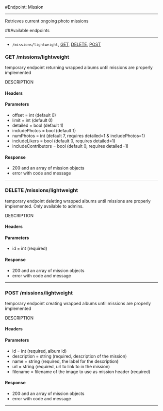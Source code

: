 #Endpoint: Mission
***

Retrieves current ongoing photo missions

##Available endpoints
***
* `/missions/lightweight`, [GET](#GETMissionsLightweight), [DELETE](#DELETEMissionsLightweight), [POST](#POSTMissionsLightweight)


### GET /missions/lightweight <a id="GETMissionsLightweight"></a>  

temporary endpoint returning wrapped albums until missions are properly implemented

DESCRIPTION
#### Headers

#### Parameters
- offset = int (default 0)
- limit = int (default 0)
- detailed = bool (default 1)
- includePhotos = bool (default 1)
- numPhotos = int (default 7, requires detailed=1 & includePhotos=1)
- includeLikers = bool (default 0, requires detailed=1)
- includeContributors = bool (default 0, requires detailed=1)

#### Response
 - 200 and an array of mission objects
 - error with code and message
 
***

### DELETE /missions/lightweight <a id="DELETEMissionsLightweight"></a>  

temporary endpoint deleting wrapped albums until missions are properly implemented. Only available to admins.

DESCRIPTION
#### Headers

#### Parameters
- id = int (required)

#### Response
 - 200 and an array of mission objects
 - error with code and message
 
***

### POST /missions/lightweight <a id="POSTMissionsLightweight"></a>  

temporary endpoint creating wrapped albums until missions are properly implemented

DESCRIPTION
#### Headers

#### Parameters
- id = int (required, album id)
- description = string (required, description of the mission)
- name = string (required, the label for the description)
- url = string (required, url to link to in the mission)
- filename = filename of the image to use as mission header (required)

#### Response
 - 200 and an array of mission objects
 - error with code and message
 
***
